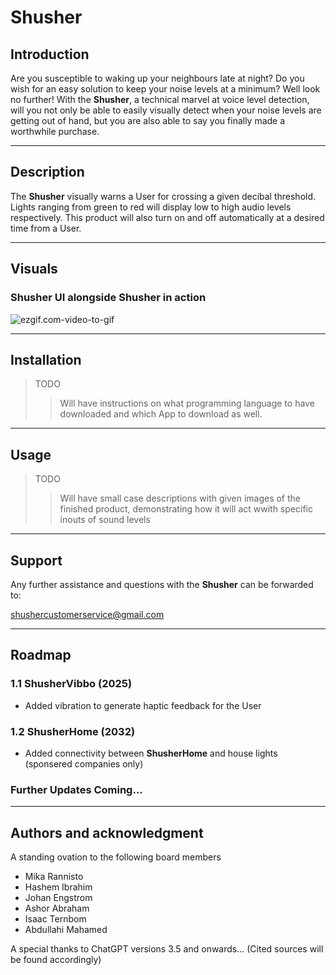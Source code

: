 # Shusher

## Introduction
Are you susceptible to waking up your neighbours late at night? Do you wish for an easy solution to keep your noise levels at a minimum? Well look no further! With the **Shusher**, a technical marvel at voice level detection, will you not only be able to easily visually detect when your noise levels are getting out of hand, but you are also able to say you finally made a worthwhile purchase. 

---
## Description
The **Shusher** visually warns a User for crossing a given decibal threshold. Lights ranging from green to red will display low to high audio levels respectively. This product will also turn on and off automatically at a desired time from a User.

---
## Visuals

### Shusher UI alongside Shusher in action
![ezgif.com-video-to-gif](/uploads/8901a8f0bf1ce14ba81d035331d3130c/ezgif.com-video-to-gif.gif)

---

## Installation
>TODO
>>Will have instructions on what programming language to have downloaded and which App to download as well. 

---

## Usage
>TODO 
>>Will have small case descriptions with given images of the finished product, demonstrating how it will act wwith specific inouts of sound levels

---

## Support
Any further assistance and questions with the **Shusher** can be forwarded to:

shushercustomerservice@gmail.com

---

## Roadmap

### **1.1** ShusherVibbo (2025)
- Added vibration to generate haptic feedback for the User

### **1.2** ShusherHome (2032)
- Added connectivity between **ShusherHome** and house lights (sponsered companies only)

### Further Updates Coming...

---

## Authors and acknowledgment
A standing ovation to the following board members
- Mika Rannisto
- Hashem Ibrahim
- Johan Engstrom
- Ashor Abraham
- Isaac Ternbom
- Abdullahi Mahamed


A special thanks to ChatGPT versions 3.5 and onwards... (Cited sources will be found accordingly)

